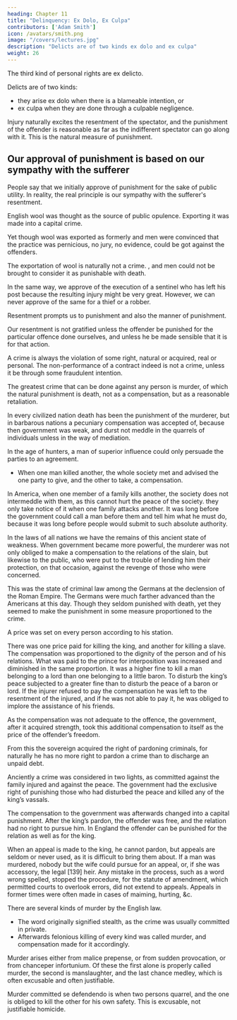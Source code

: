 ```yaml
---
heading: Chapter 11
title: "Delinquency: Ex Dolo, Ex Culpa"
contributors: ['Adam Smith']
icon: /avatars/smith.png
image: "/covers/lectures.jpg"
description: "Delicts are of two kinds ex dolo and ex culpa"
weight: 26
---
```



The third kind of personal rights are <!-- , those to wit, --> ex delicto.

Delicts are of two kinds: 
- they arise ex dolo when there is a blameable intention, or
- ex culpa when they are done through a culpable negligence.

Injury naturally excites the resentment of the spectator, and the punishment of the offender is reasonable as far as the indifferent spectator can go along with it. This is the natural measure of punishment.


## Our approval of punishment is based on our sympathy with the sufferer

People say that we initially approve of punishment for the sake of public utility. In reality, the real principle is our sympathy with the sufferer's resentment.

<!-- Our first approbation of punishment is not founded on the regard to public utility which is commonly taken to be the foundation of it. -->
<!-- That it cannot be utility is manifest from the following example. -->

English wool was thought as the source of public opulence. Exporting it was made into a capital crime.

Yet though wool was exported as formerly and men were convinced that the practice was pernicious, no jury, no evidence, could be got against the offenders.

The exportation of wool is naturally not a crime. , and men could not be brought to consider it as punishable with death.

In the same way, we approve of the execution of a sentinel who has left his post because the resulting injury might be very great. However, we can never approve of the same for a thief or a robber.

Resentment prompts us to punishment and also the manner of punishment.

Our resentment is not gratified unless the offender be punished for the particular offence done ourselves, and unless he be made sensible that it is for that action.

A crime is always the violation of some right, natural or acquired, real or personal.
The non-performance of a contract indeed is not a crime, unless it be through some fraudulent intention.

The greatest crime that can be done against any person is murder, of which the natural punishment is death, not as a compensation, but as a reasonable retaliation.

In every civilized nation death has been the punishment of the murderer, but in barbarous nations a pecuniary compensation was accepted of, because then government was weak, and durst not meddle in the quarrels of individuals unless in the way of mediation.

In the age of hunters, <!--  particularly there was little more than the name of authority, and  -->a man of superior influence could only persuade the parties to an agreement.
- When one man killed another, the whole society met and advised the one party to give, and the other to take, a compensation.

In America, when one member of a family kills another, the society does not intermeddle with them, as this cannot hurt the peace of the society.
they only take notice of it when one family attacks another.
It was long before the government could call a man before them and tell him what he must do, because it was long before people would submit to such absolute authority.

In the laws of all nations we have the remains of this ancient state of weakness.
When government became more powerful, the murderer was not only obliged to make a compensation to the relations of the slain, but likewise to the public, who were put to the trouble of lending him their protection, on that occasion, against the revenge of those who were concerned.

This was the state of criminal law among the Germans at the declension of the Roman Empire.
The Germans were much farther advanced than the Americans at this day.
Though they seldom punished with death, yet they seemed to make the punishment in some measure proportioned to the crime.

A price was set on every person according to his station.

There was one price paid for killing the king, and another for killing a slave.
The compensation was proportioned to the dignity of the person and of his relations.
What was paid to the prince for interposition was increased and diminished in the same proportion.
It was a higher fine to kill a man belonging to a lord than one belonging to a little baron.
To disturb the king’s peace subjected to a greater fine than to disturb the peace of a baron or lord.
If the injurer refused to pay the compensation he was left to the resentment of the injured, and if he was not able to pay it, he was obliged to implore the assistance of his friends.

As the compensation was not adequate to the offence, the government, after it acquired strength, took this additional compensation to itself as the price of the offender’s freedom.

From this the sovereign acquired the right of pardoning criminals, for naturally he has no more right to pardon a crime than to discharge an unpaid debt.

Anciently a crime was considered in two lights, as committed against the family injured and against the peace.
The government had the exclusive right of punishing those who had disturbed the peace and killed any of the king’s vassals.

The compensation to the government was afterwards changed into a capital punishment.
After the king’s pardon, the offender was free, and the relation had no right to pursue him.
In England the offender can be punished for the relation as well as for the king.

When an appeal is made to the king, he cannot pardon, but appeals are seldom or never used, as it is difficult to bring them about.
If a man was murdered, nobody but the wife could pursue for an appeal, or, if she was accessory, the legal [139] heir.
Any mistake in the process, such as a word wrong spelled, stopped the procedure, for the statute of amendment, which permitted courts to overlook errors, did not extend to appeals.
Appeals in former times were often made in cases of maiming, hurting, &c.

There are several kinds of murder by the English law. 
- The word originally signified stealth, as the crime was usually committed in private. 
- Afterwards felonious killing of every kind was called murder, and compensation made for it accordingly.

Murder arises either from malice prepense, or from sudden provocation, or from chanceper infortunium.
Of these the first alone is properly called murder, the second is manslaughter, and the last chance medley, which is often excusable and often justifiable.

Murder committed se defendendo is when two persons quarrel, and the one is obliged to kill the other for his own safety.
This is excusable, not justifiable homicide.
